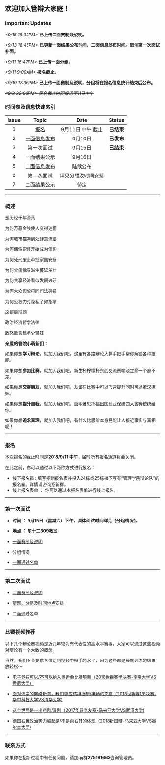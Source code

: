 ## 欢迎加入管辩大家庭！




### Important Updates

_<9/15 18:32PM>_ **已上传二面赛制及说明。**

_<9/13 18:45PM>_ **已更新一面结果公布时间，二面信息发布时间。取消第一次面试补面。**

_<9/11 16:47PM>_ **已上传一面分组。**

_<9/11 9:00AM>_  **报名截止。**

_<9/10 17:36PM>_  **已上传一面赛制及说明，分组将在报名信息统计结束后公布。**

~~_<9/8 22:00PM>_  _报名截止时间推迟至11日中午_~~


### 时间表及信息快速索引


| Issue | Topic       | Date | Status |
|:---:|:----------:|:------------:|:---------:|
| 1  | [报名](#报名) | 9月11日 中午 截止 | **已结束**    |
| 2  | [一面信息发布](#第一次面试) |     9月10日     | **已发布**      |
| 3  | 第一次面试  | 9月15日        | **已结束**    |
| 4  | 一面结果公示 | 9月16日         |      |
| 5  | [二面信息发布](#第二次面试)  | 陆续公布        |       |
| 6  | 第二次面试  | 详见分组及时间安排         |       |
| 7  | 二面结果公示 | 待定         |       |


***

### 概述


恶历经千年涤荡

为何万恶金钱使人变得迷惘

为何城市猫狗到处肆意流浪

为何偶像崇拜开始成为信仰

为何死刑废止牵扯家国安康

为何犬儒佛系滋生蔓延茁壮

为何共享经济看似发展兴旺

为何大众舆论将同司法碰撞

为何公权力对隐私了如指掌

这都是辩题

政治经济哲学法律

敢怒敢言趁年少轻狂



**亲爱的管院小萌新们：**

  如果你想**学习辩论**，就加入我们吧，这里有各路辩论大神手把手帮你解锁各种技能。

  如果你想**参加比赛**，就加入我们吧，新生杯柠檬杯东西交流赛喻晓之巅一个都不差。

  如果你想**交群朋友**，就加入我们吧，友谊在比赛中可以飞速提升同时可以撩汉撩妹。

  如果你想**提升自我**，就加入我们吧，启明雅思托福出国创业保研四大省赛统统给你。

  如果你想**追求真理**，就加入我们吧，有什么比思辨本身更能让人接近事实与真相呢！


***


### 报名
 本次报名的截止时间是**2018/9/11 中午**，届时所有报名通道将会关闭。

 在此之前，你可以通过以下两种方式进行报名：
+ 线下报名箱 : 填写招新报名表并投入24栋或25栋楼下写有“管理学院辩论队”的报名箱。详情请咨询招新群。
+ 线上报名表单 ： 你可以通过本报名表单进行线上报名。


***

### 第一次面试

- **时间 ： 9月15日（星期六）下午。具体面试时间详见【分组情况】。**

- **地点 ： 东十二309教室**

- [一面赛制及说明](https://hustcmdebate.github.io/theFirstInterview)

- 分组情况

- [一面通过名单](https://hustcmdebate.github.io/PassList)

***

### 第二次面试




 - [二面赛制及说明](https://hustcmdebate.github.io/theSecondInterview)

 - [辩题、分组及时间地点安排](https://hustcmdebate.github.io/group)

 - 二面通过名单


***

### 比赛视频推荐

以下几个辩论赛视频是近几年较为有代表性的高水平赛事，大家可以通过这些视频对辩论有一个大致的概念。

当然，我们不会要求各位达到视频中辩手的水平，因为这些都是长期训练的结果。放轻松～

- [电子竞技可以/不可以纳入奥运会比赛项目（2018世锦赛半决赛-南京大学VS悉尼大学）](https://www.bilibili.com/video/av24073183?from=search&seid=12385239464103562002)

- [面对汉字的网络新意，我们更应该持抵制/接纳的态度（2018世锦赛1/8决赛-华中科技大学VS清华大学)](https://www.bilibili.com/video/av27111577/)

- [这个世界是一出悲剧/喜剧（2017华辩老友赛-马来亚大学VS武汉大学)](https://www.bilibili.com/video/av11521245/?p=12)

- [德国右翼政治势力崛起是/不是向右转的体现（2018新国辩-马来亚大学VS墨尔本大学)](https://v.youku.com/v_show/id_XMzE5MzE2OTE1Mg==.html)


***

### 联系方式

如果你在招新过程中有任何问题，请加qq群**275191663**咨询管理员。
